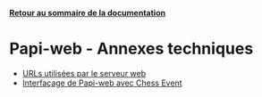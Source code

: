 **[Retour au sommaire de la documentation](../README.md)**

# Papi-web - Annexes techniques

- [URLs utilisées par le serveur web](81-urls.md)
- [Interfaçage de Papi-web avec Chess Event](82-chessevent.md)
